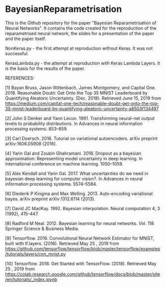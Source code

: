 # BayesianReparametrisation
This is the Github repository for the paper "Bayesian Reparametrisation of Neural Networks". It contains the code created for the reproduction of the reparametrised neural network, the slides for a presentation of the paper and the paper itself.

NonKeras.py - the first attempt at reproduction without Keras. It was not successful.

KerasLambda.py - the attempt at reproduction with Keras Lambda Layers. It is the basis for the results of the paper.

REFERENCES:

[1] Bayan Bruss, Jason Wittenbach, James Montgomery, and Capital One. 2018.
Reasonable Doubt: Get Onto the Top 35 MNIST Leaderboard by Quantifying
Aleatoric Uncertainty. (Dec. 2018). Retrieved June 15, 2019
from https://medium.com/capital-one-tech/reasonable-doubt-get-onto-the-top-35-mnist-leaderboard-by-quantifying-aleatoric-uncertainty-a8503f134497

[2] John S Denker and Yann Lecun. 1991. Transforming neural-net output levels to
probability distributions. In Advances in neural information processing systems.
853–859.

[3] Carl Doersch. 2016. Tutorial on variational autoencoders. arXiv preprint
arXiv:1606.05908 (2016).

[4] Yarin Gal and Zoubin Ghahramani. 2016. Dropout as a bayesian approximation:
Representing model uncertainty in deep learning. In international conference on
machine learning. 1050–1059.

[5] Alex Kendall and Yarin Gal. 2017. What uncertainties do we need in bayesian
deep learning for computer vision?. In Advances in neural information processing
systems. 5574–5584.

[6] Diederik P Kingma and Max Welling. 2013. Auto-encoding variational bayes.
arXiv preprint arXiv:1312.6114 (2013).

[7] David JC MacKay. 1992. Bayesian interpolation. Neural computation 4, 3 (1992),
415–447.

[8] Radford M Neal. 2012. Bayesian learning for neural networks. Vol. 118. Springer
Science & Business Media.

[9] Tensorflow. 2016. Convolutional Neural Network Estimator for MNIST, built with
tf.layers. (2016). Retrieved May 25 , 2019 from https://github.com/tensorflow/tensorflow/blob/master/tensorflow/examples/tutorials/layers/cnn_mnist.py

[10] Tensorflow. 2018. Get Started with TensorFlow. (2018). Retrieved May 25 , 2019
from https://colab.research.google.com/github/tensorflow/docs/blob/master/site/en/tutorials/_index.ipynb
